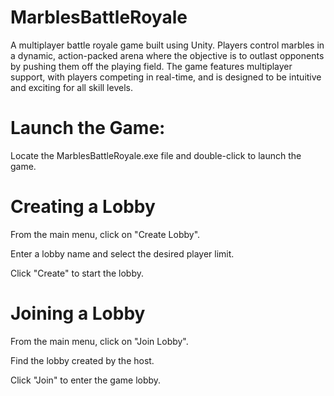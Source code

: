 # MarblesBattleRoyale
A multiplayer battle royale game built using Unity. Players control marbles in a dynamic, action-packed arena where the objective is to outlast opponents by pushing them off the playing field. The game features multiplayer support, with players competing in real-time, and is designed to be intuitive and exciting for all skill levels.

# Launch the Game:

Locate the MarblesBattleRoyale.exe file and double-click to launch the game.

# Creating a Lobby

From the main menu, click on "Create Lobby".

Enter a lobby name and select the desired player limit.

Click "Create" to start the lobby.


# Joining a Lobby

From the main menu, click on "Join Lobby".

Find the lobby created by the host.

Click "Join" to enter the game lobby.

